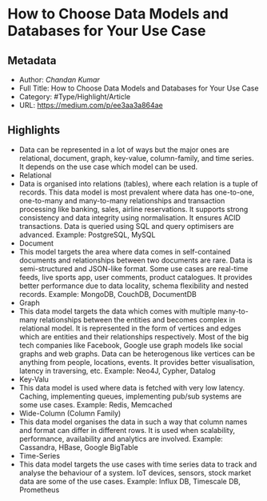 # How to Choose Data Models and Databases for Your Use Case

## Metadata

* Author: *Chandan Kumar*
* Full Title: How to Choose Data Models and Databases for Your Use Case
* Category: #Type/Highlight/Article
* URL: https://medium.com/p/ee3aa3a864ae

## Highlights

* Data can be represented in a lot of ways but the major ones are relational, document, graph, key-value, column-family, and time series. It depends on the use case which model can be used.
* Relational
* Data is organised into relations (tables), where each relation is a tuple of records. This data model is most prevalent where data has one-to-one, one-to-many and many-to-many relationships and transaction processing like banking, sales, airline reservations.
  It supports strong consistency and data integrity using normalisation. It ensures ACID transactions. Data is queried using SQL and query optimisers are advanced. Example: PostgreSQL, MySQL
* Document
* This model targets the area where data comes in self-contained documents and relationships between two documents are rare. Data is semi-structured and JSON-like format. Some use cases are real-time feeds, live sports app, user comments, product catalogues.
  It provides better performance due to data locality, schema flexibility and nested records. Example: MongoDB, CouchDB, DocumentDB
* Graph
* This data model targets the data which comes with multiple many-to-many relationships between the entities and becomes complex in relational model. It is represented in the form of vertices and edges which are entities and their relationships respectively.
  Most of the big tech companies like Facebook, Google use graph models like social graphs and web graphs. Data can be heterogenous like vertices can be anything from people, locations, events. It provides better visualisation, latency in traversing, etc. Example: Neo4J, Cypher, Datalog
* Key-Valu
* This data model is used where data is fetched with very low latency. Caching, implementing queues, implementing pub/sub systems are some use cases. Example: Redis, Memcached
* Wide-Column (Column Family)
* This data model organises the data in such a way that column names and format can differ in different rows. It is used when scalability, performance, availability and analytics are involved.
  Example: Cassandra, HBase, Google BigTable
* Time-Series
* This data model targets the use cases with time series data to track and analyse the behaviour of a system. IoT devices, sensors, stock market data are some of the use cases. Example: Influx DB, Timescale DB, Prometheus
